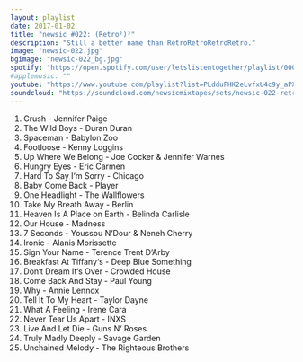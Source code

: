```yaml
---
layout: playlist
date: 2017-01-02
title: "newsic #022: (Retro²)²"
description: "Still a better name than RetroRetroRetroRetro."
image: "newsic-022.jpg"
bgimage: "newsic-022_bg.jpg"
spotify: "https://open.spotify.com/user/letslistentogether/playlist/000fEBc8WQc0DsCyyBBFBe"
#applemusic: ""
youtube: "https://www.youtube.com/playlist?list=PLdduFHK2eLvfxU4c9y_aPXjfY1HCz0Xo4"
soundcloud: "https://soundcloud.com/newsicmixtapes/sets/newsic-022-retro4"
---
```


<ol>
	<li>Crush - Jennifer Paige</li>
	<li>The Wild Boys - Duran Duran</li>
	<li>Spaceman - Babylon Zoo</li>
	<li>Footloose - Kenny Loggins</li>
	<li>Up Where We Belong - Joe Cocker & Jennifer Warnes</li>
	<li>Hungry Eyes - Eric Carmen</li>
	<li>Hard To Say I‘m Sorry - Chicago</li>
	<li>Baby Come Back - Player</li>
	<li>One Headlight - The Wallflowers</li>
	<li>Take My Breath Away - Berlin</li>
	<li>Heaven Is A Place on Earth - Belinda Carlisle</li>
	<li>Our House - Madness</li>
	<li>7 Seconds - Youssou N‘Dour & Neneh Cherry</li>
	<li>Ironic - Alanis Morissette</li>
	<li>Sign Your Name - Terence Trent D‘Arby</li>
	<li>Breakfast At Tiffany‘s - Deep Blue Something</li>
	<li>Don‘t Dream It‘s Over - Crowded House</li>
	<li>Come Back And Stay - Paul Young</li>
	<li>Why - Annie Lennox</li>
	<li>Tell It To My Heart - Taylor Dayne</li>
	<li>What A Feeling - Irene Cara</li>
	<li>Never Tear Us Apart - INXS</li>
	<li>Live And Let Die - Guns N‘ Roses</li>
	<li>Truly Madly Deeply - Savage Garden</li>
	<li>Unchained Melody - The Righteous Brothers</li>
</ol>